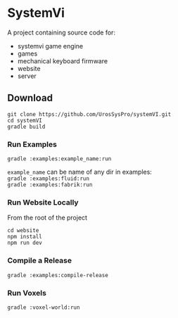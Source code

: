 # SystemVi
A project containing source code for:
 - systemvi game engine
 - games
 - mechanical keyboard firmware
 - website
 - server
 ## Download
```
git clone https://github.com/UrosSysPro/systemVI.git
cd systemVI 
gradle build
```
### Run Examples
```
gradle :examples:example_name:run
```
`example_name` can be name of any dir in examples:<br>
`gradle :examples:fluid:run`<br>
`gradle :examples:fabrik:run`<br>

### Run Website Locally
From the root of the project
```
cd website
npm install 
npm run dev
```
### Compile a Release
`gradle :examples:compile-release`

### Run Voxels
```
gradle :voxel-world:run
```